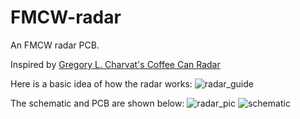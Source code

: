 # FMCW-radar
An FMCW radar PCB. 

Inspired by [Gregory L. Charvat's Coffee Can Radar](https://ocw.mit.edu/resources/res-ll-003-build-a-small-radar-system-capable-of-sensing-range-doppler-and-synthetic-aperture-radar-imaging-january-iap-2011/)

Here is a basic idea of how the radar works:
![radar_guide](https://user-images.githubusercontent.com/7868324/130874177-afab59e6-3c15-4ef8-b309-37f4dd002adf.PNG)

The schematic and PCB are shown below:
![radar_pic](https://user-images.githubusercontent.com/7868324/130874005-6dd12113-4435-43fe-8c26-5a774f57598e.PNG)
![schematic](https://user-images.githubusercontent.com/7868324/130874009-f64cdfca-19f1-46d7-abd9-8033d42f53ec.PNG)

